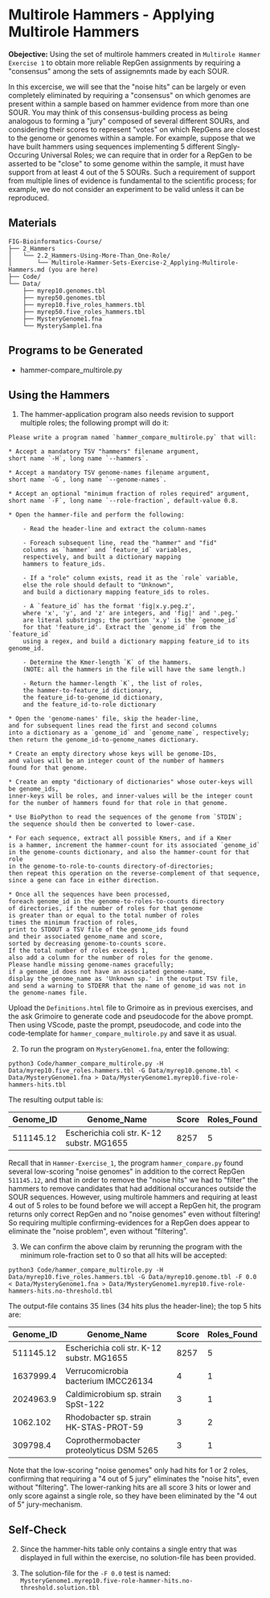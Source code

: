 # Multirole Hammers - Applying Multirole Hammers

**Obejective:** Using the set of multirole hammers created in
`Multirole Hammer Exercise 1` to obtain more reliable RepGen assignments
by requiring a "consensus" among the sets of assignemnts made by each SOUR.

In this excercise, we will see that the "noise hits"
can be largely or even completely eliminated by requiring
a "consensus" on which genomes are present within a sample
based on hammer evidence from more than one SOUR. 
You may think of this consensus-building process as being analogous
to forming a "jury" composed of several different SOURs,
and considering their scores to represent "votes"
on which RepGens are closest to the genome or genomes within a sample.
For example, suppose that we have built hammers using sequences
implementing 5 different Singly-Occuring Universal Roles;
we can require that in order for a RepGen to be asserted
to be "close" to some genome within the sample, it must have support
from at least 4 out of the 5 SOURs. Such a requirement of support
from multiple lines of evidence is fundamental to the scientific process;
for example, we do not consider an experiment to be valid unless
it can be reproduced.

## Materials

```
FIG-Bioinformatics-Course/
├── 2_Hammers
│   └── 2.2_Hammers-Using-More-Than_One-Role/
│       └── Multirole-Hammer-Sets-Exercise-2_Applying-Multirole-Hammers.md (you are here)
├── Code/
└── Data/
    ├── myrep10.genomes.tbl
    ├── myrep50.genomes.tbl
    ├── myrep10.five_roles_hammers.tbl
    ├── myrep50.five_roles_hammers.tbl
    ├── MysteryGenome1.fna
    └── MysterySample1.fna
```

## Programs to be Generated

* hammer-compare_multirole.py

## Using the Hammers

1. The hammer-application program also needs revision to support multiple roles;
the following prompt will do it:

```
Please write a program named `hammer_compare_multirole.py` that will:

* Accept a mandatory TSV "hammers" filename argument,
short name `-H`, long name `--hammers`.

* Accept a mandatory TSV genome-names filename argument,
short name `-G`, long name `--genome-names`.

* Accept an optional "minimum fraction of roles required" argument,
short name `-F`, long name `--role-fraction`, default-value 0.8.

* Open the hammer-file and perform the following:
    
    - Read the header-line and extract the column-names
    
    - Foreach subsequent line, read the "hammer" and "fid"
    columns as `hammer` and `feature_id` variables,
    respectively, and built a dictionary mapping
    hammers to feature_ids.

    - If a "role" column exists, read it as the `role` variable,
    else the role should default to "Unknown",
    and build a dictionary mapping feature_ids to roles.

    - A `feature_id` has the format 'fig|x.y.peg.z',
    where 'x', 'y', and 'z' are integers, and 'fig|' and '.peg.'
    are literal substrings; the portion 'x.y' is the `genome_id`
    for that 'feature_id'. Extract the `genome_id` from the `feature_id`
    using a regex, and build a dictionary mapping feature_id to its genome_id.

    - Determine the Kmer-length `K` of the hammers.
    (NOTE: all the hammers in the file will have the same length.)

    - Return the hammer-length `K`, the list of roles,
    the hammer-to-feature_id dictionary,
    the feature_id-to-genome_id dictionary,
    and the feature_id-to-role dictionary

* Open the 'genome-names' file, skip the header-line,
and for subsequent lines read the first and second columns
into a dictionary as a `genome_id` and `genome_name`, respectively;
then return the genome_id-to-genome_names dictionary.

* Create an empty directory whose keys will be genome-IDs,
and values will be an integer count of the number of hammers
found for that genome.

* Create an empty "dictionary of dictionaries" whose outer-keys will be genome_ids,
inner-keys will be roles, and inner-values will be the integer count
for the number of hammers found for that role in that genome.

* Use BioPython to read the sequences of the genome from `STDIN`;
the sequence should then be converted to lower-case.

* For each sequence, extract all possible Kmers, and if a Kmer
is a hammer, increment the hammer-count for its associated `genome_id`
in the genome-counts dictionary, and also the hammer-count for that role
in the genome-to-role-to-counts directory-of-directories;
then repeat this operation on the reverse-complement of that sequence,
since a gene can face in either direction.

* Once all the sequences have been processed,
foreach genome_id in the genome-to-roles-to-counts directory
of directories, if the number of roles for that genome
is greater than or equal to the total number of roles
times the minimum fraction of roles,
print to STDOUT a TSV file of the genome_ids found
and their associated genome_name and score,
sorted by decreasing genome-to-counts score.
If the total number of roles exceeds 1,
also add a column for the number of roles for the genome.
Please handle missing genome-names gracefully;
if a genome_id does not have an associated genome-name,
display the genome_name as 'Unknown sp.' in the output TSV file,
and send a warning to STDERR that the name of genome_id was not in 
the genome-names file.
```

Upload the `Definitions.html` file to Grimoire as in previous exercises, and the ask Grimoire to generate code and pseudocode for the above prompt.
Then using VScode, paste the prompt, pseudocode, and code into the code-template for `hammer_compare_multirole.py` and save it as usual.


2. To run the program on `MysteryGenome1.fna`, enter the following:

```
python3 Code/hammer_compare_multirole.py -H Data/myrep10.five_roles.hammers.tbl -G Data/myrep10.genome.tbl < Data/MysteryGenome1.fna > Data/MysteryGenome1.myrep10.five-role-hammers-hits.tbl
```

The resulting output table is:

| Genome_ID | Genome_Name | Score | Roles_Found |
| --- | --- | --- | --- |
| 511145.12 | Escherichia coli str. K-12 substr. MG1655 | 8257 | 5 |

Recall that in `Hammer-Exercise_1`, the program `hammer_compare.py` found several low-scoring "noise genomes" in addition to the correct RepGen `511145.12`, and that in order to remove the "noise hits" we had to "filter" the hammers to remove candidates that had additional occurances outside the SOUR sequences. However, using multirole hammers and requiring at least 4 out of 5 roles to be found before we will accept a RepGen hit, the program returns only correct RepGen and no "noise genomes" even without filtering!
So requiring multiple confirming-evidences for a RepGen does appear to eliminate the "noise problem", even without "filtering". 

3. We can confirm the above claim by rerunning the program
with the minimum role-fraction set to 0
so that all hits will be accepted:

```
python3 Code/hammer_compare_multirole.py -H Data/myrep10.five_roles.hammers.tbl -G Data/myrep10.genome.tbl -F 0.0 < Data/MysteryGenome1.fna > Data/MysteryGenome1.myrep10.five-role-hammers-hits.no-threshold.tbl
```

The output-file contains 35 lines (34 hits plus the header-line);
the top 5 hits are:

| Genome_ID | Genome_Name | Score | Roles_Found |
| --- | --- | --- | --- |
| 511145.12 | Escherichia coli str. K-12 substr. MG1655 | 8257 | 5 |
| 1637999.4 | Verrucomicrobia bacterium IMCC26134 | 4 | 1 |
| 2024963.9 | Caldimicrobium sp. strain SpSt-122 | 3 | 1 |
| 1062.102 | Rhodobacter sp. strain HK-STAS-PROT-59 | 3 | 2 |
| 309798.4 | Coprothermobacter proteolyticus DSM 5265 | 3 | 1 |

Note that the low-scoring "noise genomes" only had hits for 1 or 2 roles, confirming that requiring a "4 out of 5 jury" eliminates the "noise hits", even without "filtering". The lower-ranking hits are all score 3 hits or lower and only score against a single role, so they have been eliminated by the "4 out of 5" jury-mechanism.


## Self-Check

2. Since the hammer-hits table only contains a single entry
that was displayed in full within the exercise,
no solution-file has been provided.

3. The solution-file for the `-F 0.0` test is named:
`MysteryGenome1.myrep10.five-role-hammer-hits.no-threshold.solution.tbl`
